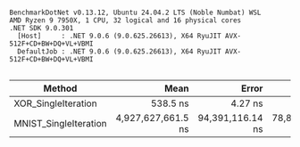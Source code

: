 ```

BenchmarkDotNet v0.13.12, Ubuntu 24.04.2 LTS (Noble Numbat) WSL
AMD Ryzen 9 7950X, 1 CPU, 32 logical and 16 physical cores
.NET SDK 9.0.301
  [Host]     : .NET 9.0.6 (9.0.625.26613), X64 RyuJIT AVX-512F+CD+BW+DQ+VL+VBMI
  DefaultJob : .NET 9.0.6 (9.0.625.26613), X64 RyuJIT AVX-512F+CD+BW+DQ+VL+VBMI


```
| Method                | Mean               | Error            | StdDev           | Gen0       | Gen1      | Allocated    |
|---------------------- |-------------------:|-----------------:|-----------------:|-----------:|----------:|-------------:|
| XOR_SingleIteration   |           538.5 ns |          4.27 ns |          3.99 ns |     0.0648 |         - |      1.06 KB |
| MNIST_SingleIteration | 4,927,627,661.5 ns | 94,391,116.14 ns | 78,820,856.97 ns | 48000.0000 | 1000.0000 | 793125.72 KB |
